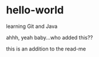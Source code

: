 # hello-world
learning Git and Java

ahhh, yeah baby...who added this??

this is an addition to the read-me
